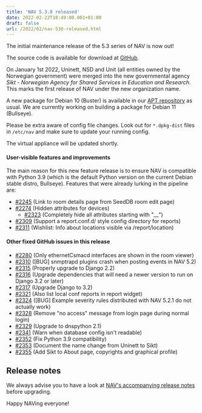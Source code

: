 ```yaml
---
title: 'NAV 5.3.0 released'
date: 2022-02-22T18:49:00.001+01:00
draft: false
url: /2022/02/nav-530-released.html
---
```


The initial maintenance release of the 5.3 series of NAV is now out!

The source code is available for download at [GitHub](https://github.com/UNINETT/nav/releases).

On January 1st 2022, Uninett, NSD and Unit (all entities owned by the Norwegian government) were merged into the new governmental agency _Sikt - Norwegian Agency for Shared Services in Education and Research_. This marks the first release of NAV under the new organization name.

A new package for Debian 10 (Buster) is available in our [APT repository](https://nav.uninett.no/install-instructions/#debian) as usual. We are currently working on building a package for Debian 11 (Bullseye).

Please be extra aware of config file changes. Look out for `*.dpkg-dist` files in `/etc/nav` and make sure to update your running config.

The virtual appliance will be updated shortly.

#### User-visible features and improvements

The main reason for this new feature release is to ensure NAV is compatible with Python 3.9 (which is the default Python version on the current Debian stable distro, Bullseye). Features that were already lurking in the pipeline are:

*   [#2245](https://github.com/Uninett/nav/issues/2245) (Link to room details page from SeedDB room edit page)
*   [#2274](https://github.com/Uninett/nav/issues/2274) (Hidden attributes for devices)
    *   [#2323](https://github.com/Uninett/nav/pull/2323) (Completely hide all attributes starting with "\_\_")
*   [#2309](https://github.com/Uninett/nav/issues/2309) (Support a report.conf.d/ style config directory for reports)
*   [#2311](https://github.com/Uninett/nav/issues/2311) (Wishlist: Info about locations visible via /report/location)

#### Other fixed GitHub issues in this release

*   [#2280](https://github.com/Uninett/nav/issues/2280) (Only ethernetCsmacd interfaces are shown in the room viewer)
*   [#2310](https://github.com/Uninett/nav/issues/2310) (\[BUG\] snmptrapd plugins crash when posting events in NAV 5.2)
*   [#2315](https://github.com/Uninett/nav/pull/2315) (Properly upgrade to Django 2.2)
*   [#2316](https://github.com/Uninett/nav/pull/2316) (Upgrade dependencies that will need a newer version to run on Django 3.2 or later)
*   [#2317](https://github.com/Uninett/nav/pull/2317) (Upgrade Django to 3.2)
*   [#2321](https://github.com/Uninett/nav/pull/2321) (Also list local conf reports in report widget)
*   [#2324](https://github.com/Uninett/nav/issues/2324) (\[BUG\] Example severity rules distributed with NAV 5.2.1 do not actually work)
*   [#2328](https://github.com/Uninett/nav/pull/2328) (Remove "no access" message from login page during normal login)
*   [#2329](https://github.com/Uninett/nav/pull/2329) (Upgrade to dnspython 2.1)
*   [#2341](https://github.com/Uninett/nav/issues/2341) (Warn when database config isn't readable)
*   [#2352](https://github.com/Uninett/nav/pull/2352) (Fix Python 3.9 compatibility)
*   [#2353](https://github.com/Uninett/nav/pull/2353) (Document the name change from Uninett to Sikt)
*   [#2355](https://github.com/Uninett/nav/pull/2355) (Add Sikt to About page, copyrights and graphical profile)

Release notes
-------------

We always advise you to have a look at [NAV's accompanying release notes](https://nav.readthedocs.io/en/5.3.x/release-notes.html#nav-5-3) before upgrading.

Happy NAVing everyone!
